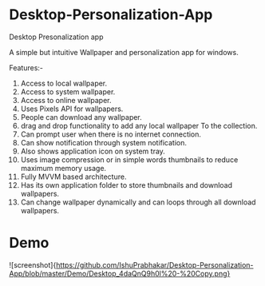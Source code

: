 # Desktop-Personalization-App
Desktop Presonalization app


A simple but intuitive Wallpaper and personalization app for windows.

Features:-

1) Access to local wallpaper.
2) Access to system wallpaper.
3) Access to online wallpaper.
4) Uses Pixels API for wallpapers.
5) People can download any wallpaper.
6) drag and drop functionality to add any local wallpaper
To the collection.
7) Can prompt user when there is no internet connection.
8) Can show notification through system notification.
9) Also shows application icon on system tray.
10) Uses image compression or in simple words thumbnails
    to reduce maximum memory usage.
11) Fully MVVM based architecture.
12) Has its own application folder to store thumbnails and download wallpapers.
13) Can change wallpaper dynamically and can loops through all
    download wallpapers.
# Demo 

![screenshot]{https://github.com/IshuPrabhakar/Desktop-Personalization-App/blob/master/Demo/Desktop_4daQnQ9h0l%20-%20Copy.png}
